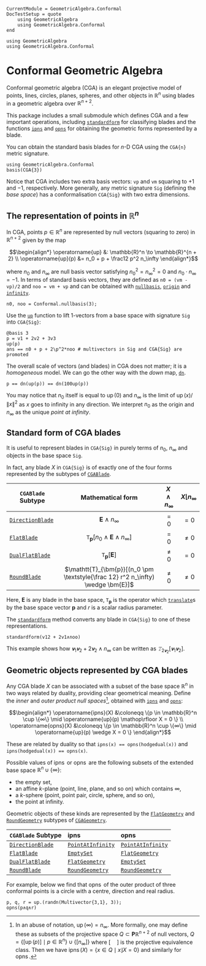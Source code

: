 ```@meta
CurrentModule = GeometricAlgebra.Conformal
DocTestSetup = quote
	using GeometricAlgebra
	using GeometricAlgebra.Conformal
end
```

```@setup cga
using GeometricAlgebra
using GeometricAlgebra.Conformal
```

# Conformal Geometric Algebra


Conformal geometric algebra (CGA) is an elegant projective model of points, lines, circles, planes, spheres, and other objects in $\mathbb{R}^n$ using blades in a geometric algebra over $\mathbb{R}^{n + 2}$.

This package includes a small submodule which defines CGA and a few important operations, including [`standardform`](@ref) for classifying blades and the functions [`ipns`](@ref) and [`opns`](@ref) for obtaining the geometric forms represented by a blade.

You can obtain the standard basis blades for $n$-D CGA using the `CGA{n}` metric signature.
```@repl cga
using GeometricAlgebra.Conformal
basis(CGA{3})
```
Notice that CGA includes two extra basis vectors: `vp` and `vm` squaring to $+1$ and $-1$, respectively.
More generally, any metric signature `Sig` (defining the _base space_) has a conformalisation `CGA{Sig}` with two extra dimensions.

## The representation of points in $\mathbb{R}^n$

In CGA, points $p \in \mathbb{R}^n$ are represented by null vectors (squaring to zero) in $\mathbb{R}^{n + 2}$ given by the map
```math
\begin{align*}
\operatorname{up} &: \mathbb{R}^n \to \mathbb{R}^{n + 2} \\
\operatorname{up}(p) &= n_0 + p + \frac12 p^2 n_\infty
\end{align*}
```
where $n_0$ and $n_\infty$ are null basis vector satisfying $n_0^2 = n_\infty^2 = 0$ and $n_0 \cdot n_\infty = -1$.
In terms of standard basis vectors, they are defined as `n0 = (vm - vp)/2` and `noo = vm + vp` and can be obtained with [`nullbasis`](@ref), [`origin`](@ref) and [`infinity`](@ref).
```@repl cga
n0, noo = Conformal.nullbasis(3);
```

Use the [`up`](@ref) function to lift $1$-vectors from a base space with signature `Sig` into `CGA{Sig}`:
```@repl cga
@basis 3
p = v1 + 2v2 + 3v3
up(p)
ans == n0 + p + 2\p^2*noo # multivectors in Sig and CGA{Sig} are promoted
```
The overall scale of vectors (and blades) in CGA does not matter; it is a _homogeneous_ model.
We can go the other way with the _down_ map, [`dn`](@ref).
```@repl cga
p == dn(up(p)) == dn(100up(p))
```
You may notice that $n_0$ itself is equal to $\operatorname{up}(0)$ and $n_\infty$ is the limit of $\operatorname{up}(x)/\|x\|^2$ as $x$ goes to infinity in any direction.
We interpret $n_0$ as the origin and $n_∞$ as the unique _point at infinity_.

## Standard form of CGA blades

It is useful to represent blades in `CGA{Sig}` in purely terms of $n_0$, $n_∞$ and objects in the base space `Sig`.

In fact, any blade $X$ in `CGA{Sig}` is of exactly one of the four forms represented by the subtypes of [`CGABlade`](@ref).

| `CGABlade` Subtype | Mathematical form | $X \wedge n_\infty$ | $X \lfloor n_\infty$ |
|---------|:----:|:-------------------:|:--------------------:|
| [`DirectionBlade`](@ref) | $\bm{E} \wedge n_\infty$ | $=0$ | $=0$ |
| [`FlatBlade`](@ref) | $\mathtt{T}_{\bm{p}}[n_0 \wedge \bm{E} \wedge n_\infty]$ | $=0$ | $\ne0$ |
| [`DualFlatBlade`](@ref) | $\mathtt{T}_{\bm{p}}[\bm{E}]$ | $\ne0$ | $=0$ |
| [`RoundBlade`](@ref) | $\mathtt{T}_{\bm{p}}[(n_0 \pm \textstyle{\frac 12} r^2 n_\infty) \wedge \bm{E}]$ | $\ne0$ | $\ne0$ |

Here, $\bm{E}$ is any blade in the base space, $\mathtt{T}_{\bm{p}}$ is the operator which [`translate`](@ref)s by the base space vector $\bm{p}$ and $r$ is a scalar radius parameter.

The [`standardform`](@ref) method converts any blade in `CGA{Sig}` to one of these representations.
```@repl cga
standardform(v12 + 2v1∧noo)
```
This example shows how $𝐯_1𝐯_2 + 2𝐯_2∧n_∞$ can be written as $𝚃_{2𝐯_2}[𝐯_1𝐯_2]$.

## Geometric objects represented by CGA blades

Any CGA blade $X$ can be associated with a subset of the base space $\mathbb{R}^n$ in two ways related by duality, providing clear geometrical meaning.
Define the _inner_ and _outer product null spaces_[^1],  obtained with [`ipns`](@ref) and [`opns`](@ref):
```math
\begin{align*}
\operatorname{ipns}(X) &\coloneqq \{p \in \mathbb{R}^n \cup \{∞\} \mid \operatorname{up}(p) \mathop\rfloor X = 0 \} \\
\operatorname{opns}(X) &\coloneqq \{p \in \mathbb{R}^n \cup \{∞\} \mid \operatorname{up}(p) \wedge X = 0 \}
\end{align*}
```
These are related by duality so that `ipns(x) == opns(hodgedual(x))` and `ipns(hodgedual(x)) == opns(x)`.

[^1]:
	In an abuse of notation, $\operatorname{up}(∞) = n_∞$.
	More formally, one may define these as subsets of the projective space $Q \subset \mathbf{P}\mathbb{R}^{n + 2}$ of null vectors, $Q = \{[\operatorname{up}(p)] \mid p \in \mathbb{R}^n\} \cup \{[n_\infty]\}$
	where $[\quad]$ is the projective equivalence class.
	Then we have $\operatorname{ipns}(X) = \{x \in Q \mid x \mathop\rfloor X = 0\}$ and similarly for $\operatorname{opns}$.

Possible values of $\operatorname{ipns}$ or $\operatorname{opns}$ are the following subsets of the extended base space $\mathbb{R}^n \cup \{∞\}$:
- the empty set,
- an affine $k$-plane (point, line, plane, and so on) which contains $∞$,
- a $k$-sphere (point, point pair, circle, sphere, and so on),
- the point at infinity.

Geometric objects of these kinds are represented by the [`FlatGeometry`](@ref) and [`RoundGeometry`](@ref) subtypes of [`CGAGeometry`](@ref).


| `CGABlade` Subtype | $\operatorname{ipns}$ | $\operatorname{opns}$ |
|--------------------|:----------------------|:----------------------|
| [`DirectionBlade`](@ref) | [`PointAtInfinity`](@ref) | [`PointAtInfinity`](@ref) |
| [`FlatBlade`](@ref) | [`EmptySet`](@ref) | [`FlatGeometry`](@ref) |
| [`DualFlatBlade`](@ref) | [`FlatGeometry`](@ref) | [`EmptySet`](@ref) |
| [`RoundBlade`](@ref) | [`RoundGeometry`](@ref) | [`RoundGeometry`](@ref) |


For example, below we find that $\operatorname{opns}$ of the outer product of three conformal points is a circle with a centre, direction and real radius.
```@repl cga
p, q, r = up.(randn(Multivector{3,1}, 3));
opns(p∧q∧r)
```
